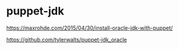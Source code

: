 # puppet-jdk

https://maxrohde.com/2015/04/30/install-oracle-jdk-with-puppet/

https://github.com/tylerwalts/puppet-jdk_oracle
